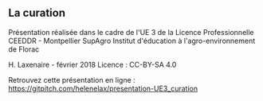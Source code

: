 ## La curation  

Présentation réalisée dans le cadre de l'UE 3 de la Licence Professionnelle CEEDDR - Montpellier SupAgro Institut d'éducation à l'agro-environnement de Florac

H. Laxenaire - février 2018
Licence : CC-BY-SA 4.0

Retrouvez cette présentation en ligne : https://gitpitch.com/helenelax/presentation-UE3_curation